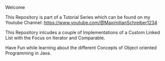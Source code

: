 Welcome

This Repository is part of a Tutorial Series which can be found on my Youtube Channel: https://www.youtube.com/@MaximilianSchreiber1234

This Repository inlcudes a couple of Implementations of a Custom Linked List with the Focus on Iterator and Comparable.

Have Fun while learning about the different Concepts of Object oriented Programming in Java.

